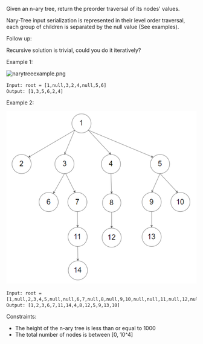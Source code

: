 Given an n-ary tree, return the preorder traversal of its nodes' values.

Nary-Tree input serialization is represented in their level order traversal, each group of children is separated by the null value (See examples).

 

Follow up:

Recursive solution is trivial, could you do it iteratively?

 

Example 1:

![narytreeexample.png](narytreeexample)
```
Input: root = [1,null,3,2,4,null,5,6]
Output: [1,3,5,6,2,4]
```
Example 2:

![sample_4_964.png](sample_4_964.png)
```
Input: root = [1,null,2,3,4,5,null,null,6,7,null,8,null,9,10,null,null,11,null,12,null,13,null,null,14]
Output: [1,2,3,6,7,11,14,4,8,12,5,9,13,10]
```

Constraints:

- The height of the n-ary tree is less than or equal to 1000
- The total number of nodes is between [0, 10^4]
